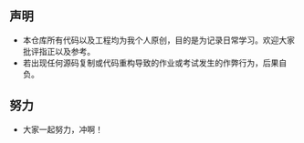 ## 声明
 * 本仓库所有代码以及工程均为我个人原创，目的是为记录日常学习。欢迎大家批评指正以及参考。<br>
 * 若出现任何源码复制或代码重构导致的作业或考试发生的作弊行为，后果自负。
## 努力
 * 大家一起努力，冲啊！